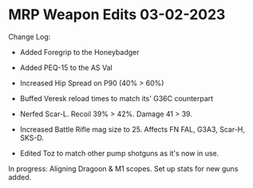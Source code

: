 # MRP Weapon Edits 03-02-2023
 
Change Log:

- Added Foregrip to the Honeybadger

- Added PEQ-15 to the AS Val

- Increased Hip Spread on P90 (40% > 60%)

- Buffed Veresk reload times to match its' G36C counterpart

- Nerfed Scar-L. Recoil 39% > 42%. Damage 41 > 39.

- Increased Battle Rifle mag size to 25. Affects FN FAL, G3A3, Scar-H, SKS-D.

- Edited Toz to match other pump shotguns as it's now in use.


In progress: Aligning Dragoon & M1 scopes. Set up stats for new guns added.
